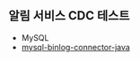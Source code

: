 ## 알림 서비스 CDC 테스트 

- MySQL 
- [mysql-binlog-connector-java](https://mvnrepository.com/artifact/com.zendesk/mysql-binlog-connector-java/0.25.0)
